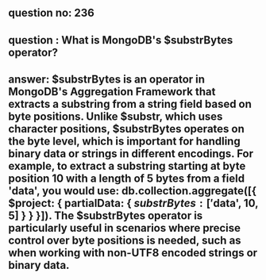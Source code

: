 
      
## question no: 236

## question : What is MongoDB's $substrBytes operator?

## answer: $substrBytes is an operator in MongoDB's Aggregation Framework that extracts a substring from a string field based on byte positions. Unlike $substr, which uses character positions, $substrBytes operates on the byte level, which is important for handling binary data or strings in different encodings. For example, to extract a substring starting at byte position 10 with a length of 5 bytes from a field 'data', you would use: db.collection.aggregate([{ $project: { partialData: { $substrBytes: ['$data', 10, 5] } } }]). The $substrBytes operator is particularly useful in scenarios where precise control over byte positions is needed, such as when working with non-UTF8 encoded strings or binary data.
      